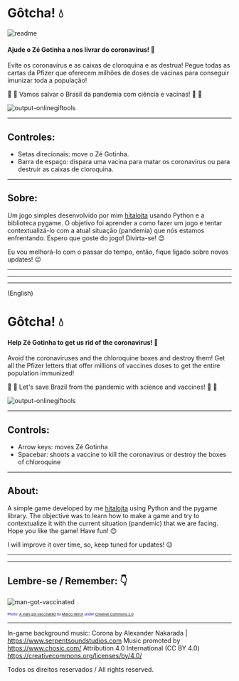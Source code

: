 # Gôtcha! :droplet:

![readme](https://user-images.githubusercontent.com/84260370/132069612-80809280-7054-46f8-ae69-6be81510f27b.png)

#### Ajude o Zé Gotinha a nos livrar do coronavírus! :muscle:

Evite os coronavírus e as caixas de cloroquina e as destrua! Pegue todas as cartas da Pfizer que oferecem milhões de doses de vacinas para conseguir imunizar toda a população!

:microscope: :syringe: Vamos salvar o Brasil da pandemia com ciência e vacinas! :syringe: :microscope:

![output-onlinegiftools](https://user-images.githubusercontent.com/84260370/131886917-f358cc85-b9ba-4617-9a07-fcbea105ff32.gif)

---

## Controles:
- Setas direcionais: move o Zé Gotinha.
- Barra de espaço: dispara uma vacina para matar os coronavírus ou para destruir as caixas de cloroquina.

---

## Sobre:
Um jogo simples desenvolvido por mim [hitalojta](https://github.com/hitalojta) usando Python e a biblioteca pygame. O objetivo foi aprender a como fazer um jogo e tentar contextualizá-lo com a atual situação (pandemia) que nós estamos enfrentando. Espero que goste do jogo! Divirta-se! :blush:

Eu vou melhorá-lo com o passar do tempo, então, fique ligado sobre novos updates! :wink:

---
---
---
(English)

# Gôtcha! :droplet: 

#### Help Zé Gotinha to get us rid of the coronavirus! :muscle:

Avoid the coronaviruses and the chloroquine boxes and destroy them! Get all the Pfizer letters that offer millions of vaccines doses to get the entire population immunized!

:microscope: :syringe: Let's save Brazil from the pandemic with science and vaccines! :syringe: :microscope:

![output-onlinegiftools](https://user-images.githubusercontent.com/84260370/131886917-f358cc85-b9ba-4617-9a07-fcbea105ff32.gif)

---

## Controls:
- Arrow keys: moves Zé Gotinha
- Spacebar: shoots a vaccine to kill the coronavirus or destroy the boxes of chloroquine

---

## About:
A simple game developed by me [hitalojta](https://github.com/hitalojta) using Python and the pygame library. The objective was to learn how to make a game and try to contextualize it with the current situation (pandemic) that we are facing. Hope you like the game! Have fun! :blush:

I will improve it over time, so, keep tuned for updates! :wink:

---
---
## Lembre-se / Remember: :point_down:

![man-got-vaccinated](https://user-images.githubusercontent.com/84260370/131877297-1ac4560d-ebf8-45a9-8aa9-d4974161744a.jpeg)

<p style="color:blue;font-size:8px;">Photo: <a href="https://foto.wuestenigel.com/a-man-got-vaccinated/" target="_blank">A man got vaccinated</a> by <a href="https://linktr.ee/wuestenigel" target="_blank">Marco Verch</a> under <a href="https://creativecommons.org/licenses/by/2.0/" target="_blank">Creative Commons 2.0</a></p>

---

In-game background music:
Corona by Alexander Nakarada | https://www.serpentsoundstudios.com
Music promoted by https://www.chosic.com/
Attribution 4.0 International (CC BY 4.0)
https://creativecommons.org/licenses/by/4.0/

Todos os direitos reservados / All rights reserved.

